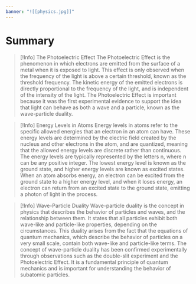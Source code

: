 ```yaml
---
banner: "![[physics.jpg]]"
---
```

# Summary

> [!Info] The Photoelectric Effect
> The Photoelectric Effect is the phenomenon in which electrons are emitted from the surface of a metal when it is exposed to light. This effect is only observed when the frequency of the light is above a certain threshold, known as the threshold frequency. The kinetic energy of the emitted electrons is directly proportional to the frequency of the light, and is independent of the intensity of the light. The Photoelectric Effect is important because it was the first experimental evidence to support the idea that light can behave as both a wave and a particle, known as the wave-particle duality.

> [!Info] Energy Levels in Atoms
> Energy levels in atoms refer to the specific allowed energies that an electron in an atom can have. These energy levels are determined by the electric field created by the nucleus and other electrons in the atom, and are quantized, meaning that the allowed energy levels are discrete rather than continuous. The energy levels are typically represented by the letters n, where n can be any positive integer. The lowest energy level is known as the ground state, and higher energy levels are known as excited states. When an atom absorbs energy, an electron can be excited from the ground state to a higher energy level, and when it loses energy, an electron can return from an excited state to the ground state, emitting a photon of light in the process.

> [!Info] Wave-Particle Duality
> Wave-particle duality is the concept in physics that describes the behavior of particles and waves, and the relationship between them. It states that all particles exhibit both wave-like and particle-like properties, depending on the circumstances. This duality arises from the fact that the equations of quantum mechanics, which describe the behavior of particles on a very small scale, contain both wave-like and particle-like terms. The concept of wave-particle duality has been confirmed experimentally through observations such as the double-slit experiment and the Photoelectric Effect. It is a fundamental principle of quantum mechanics and is important for understanding the behavior of subatomic particles.

